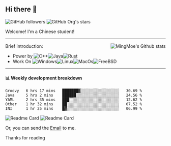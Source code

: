 ## Hi there 👋

![GitHub followers](https://img.shields.io/github/followers/mingmoe?style=for-the-badge)
![GitHub Org's stars](https://img.shields.io/github/stars/GOSCPS?style=for-the-badge)

Welcome!
I'm a Chinese student!

<hr>

<div align="right"><img alt="MingMoe's Github stats" align="right" src="https://github-readme-stats.vercel.app/api?username=mingmoe"/></div>

Brief introduction:
+ Power by ![C++](https://img.shields.io/badge/C%2B%2B-00599C?style=for-the-badge&logo=c%2B%2B&logoColor=white)![Java](https://img.shields.io/badge/Java-ED8B00?style=for-the-badge&logo=java&logoColor=white)![Rust](https://img.shields.io/badge/Rust-000000?style=for-the-badge&logo=rust&logoColor=white)
+ Work On ![Windows](https://img.shields.io/badge/_-Windows-blue?style=for-the-badge&logo=windows&logoColor=white&labelColor=blue)![Linux](https://img.shields.io/badge/_-Linux-yellow?style=for-the-badge&logo=linux&logoColor=white&labelColor=yellow)![MacOs](https://img.shields.io/badge/_-MacOS-white?style=for-the-badge&logo=macos&logoColor=black&labelColor=white)![FreeBSD](https://img.shields.io/badge/_-FreeBSD-red?style=for-the-badge&logo=freebsd&logoColor=white&labelColor=red)
<hr>

#### 📊 Weekly development breakdown
<!--START_SECTION:waka-->
```text
Groovy   6 hrs 17 mins   ███████▓░░░░░░░░░░░░░░░░░   30.69 % 
Java     5 hrs 2 mins    ██████░░░░░░░░░░░░░░░░░░░   24.56 % 
YAML     2 hrs 35 mins   ███░░░░░░░░░░░░░░░░░░░░░░   12.62 % 
Other    1 hr 32 mins    ██░░░░░░░░░░░░░░░░░░░░░░░   07.52 % 
INI      1 hr 25 mins    █▓░░░░░░░░░░░░░░░░░░░░░░░   06.99 % 
```
<!--END_SECTION:waka-->

![Readme Card](https://github-readme-stats.vercel.app/api/pin/?username=moe-org&repo=UtopiaClient)
![Readme Card](https://github-readme-stats.vercel.app/api/pin/?username=moe-org&repo=UtopiaServer)

Or, you can send the [Email](mailto:me@kawayi.moe) to me.

Thanks for reading
